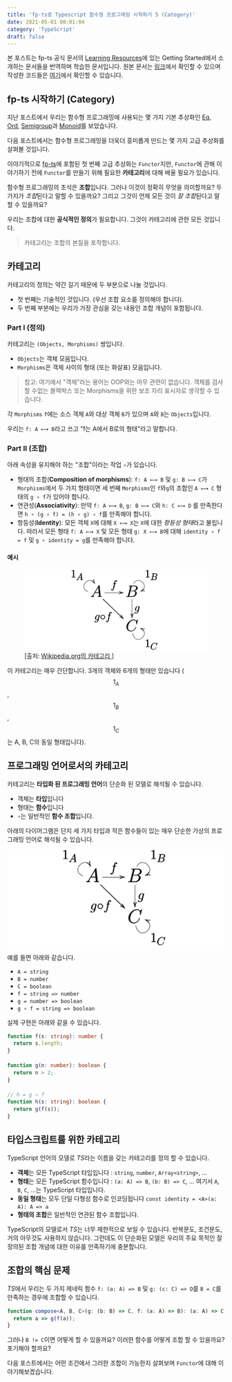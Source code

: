 ```yaml
---
title: 'fp-ts로 Typescript 함수형 프로그래밍 시작하기 5 (Category)'
date: 2021-05-01 00:01:04
category: 'TypeScript'
draft: false
---
```


본 포스트는 fp-ts 공식 문서의 [Learning Resources](https://gcanti.github.io/fp-ts/learning-resources/)에 있는 Getting Started에서 소개하는 문서들을 번역하며 학습한 문서입니다. 원본 문서는 [링크](https://dev.to/gcanti/getting-started-with-fp-ts-category-4c9a)에서 확인할 수 있으며 작성한 코드들은 [여기](https://github.com/alstn2468/getting-started-fp-ts/tree/main/src/getting_started_series/5_category)에서 확인할 수 있습니다.

## fp-ts 시작하기 (Category)

지난 포스트에서 우리는 함수형 프로그래밍에 사용되는 몇 가지 기본 추상화인 [Eq](https://alstn2468.github.io/TypeScript/2021-04-24-fp-ts-1/), [Ord](https://alstn2468.github.io/TypeScript/2021-04-25-fp-ts-2/), [Semigroup](https://alstn2468.github.io/TypeScript/2021-04-25-fp-ts-3/)과 [Monoid](https://alstn2468.github.io/TypeScript/2021-04-29-fp-ts-4/)를 보았습니다.

다음 포스트에서는 함수형 프로그래밍을 더욱더 흥미롭게 만드는 몇 가지 고급 추상화를 살펴볼 것입니다.

이야기적으로 [fp-ts](https://github.com/gcanti/fp-ts)에 포함된 첫 번째 고급 추상화는 `Functor`지만, `Functor`에 관해 이야기하기 전에 `Functor`를 만들기 위해 필요한 **카테고리**에 대해 배울 필요가 있습니다.

함수형 프로그래밍의 초석은 **조합**입니다. 그러나 이것이 정확히 무엇을 의미할까요? 두 가지가 *조합*된다고 말할 수 있을까요? 그리고 그것이 언제 모든 것이 *잘 조합*된다고 말할 수 있을까요?

우리는 조합에 대한 **공식적인 정의**가 필요합니다. 그것이 카테고리에 관한 모든 것입니다.

> 카테고리는 조합의 본질을 포착합니다.

## 카테고리

카테고리의 정의는 약간 길기 때문에 두 부분으로 나눌 것입니다.

- 첫 번째는 기술적인 것입니다. (우선 조합 요소를 정의해야 합니다).
- 두 번째 부분에는 우리가 가장 관심을 갖는 내용인 조합 개념이 포함됩니다.

### Part I (정의)

카테고리는 `(Objects, Morphisms)` 쌍입니다.

- `Objects`는 객체 모음입니다.
- `Morphisms`은 객체 사이의 형태 (또는 화살표) 모음입니다.

> 참고: 여기에서 "객체"라는 용어는 OOP와는 아무 관련이 없습니다. 객체를 검사할 수없는 블랙박스 또는 Morphisms을 위한 보조 자리 표시자로 생각할 수 있습니다.

각 `Morphisms` `f`에는 소스 객체 `A`와 대상 객체 `B`가 있으며 `A`와 `B`는 `Objects`입니다.

우리는 `f: A ⟼ B`라고 쓰고 "f는 A에서 B로의 형태"라고 말합니다.

### Part II (조합)

아래 속성을 유지해야 하는 "조합"이라는 작업 `∘`가 있습니다.

- 형태의 조합(**Composition of morphisms**): `f: A ⟼ B` ​​및 `g: B ⟼ C`가 `Morphisms`에서 두 가지 형태이면 세 번째 `Morphisms`인 `f`와`g`의 조합인 `A ⟼ C` 형태의 `g ∘ f`가 있어야 합니다.
- 연관성(**Associativity**): 만약 `f: A ⟼ B`, `g: B ⟼ C`와 `h: C ⟼ D` 를 만족한다면 `h ∘ (g ∘ f) = (h ∘ g) ∘ f`를 만족해야 합니다.
- 항등성(**Identity**): 모든 객체 `X`에 대해 `X ⟼ X`는 `X`에 대한 *항등성 형태*라고 불립니다. 따라서 모든 형태 `f: A ⟼ X` 및 모든 형태 `g: X ⟼ B`에 대해 `identity ∘ f = f` 및 `g ∘ identity = g`를 만족해야 합니다.

#### 예시

<figure>
  <img
    src="./images/2021-05-01-fp-ts-5/category.png"
    alt="Wikipedia.org의 카테고리"
  >
  <figcaption>
    [출처:
    <a href="https://en.wikipedia.org/wiki/Category_(mathematics)">
      Wikipedia.org의 카테고리
    </a>]
  </figcaption>
</figure>

이 카테고리는 매우 간단합니다. 3개의 객체와 6개의 형태만 있습니다 ($$ 1_A $$, $$ 1_B $$, $$ 1_C $$는 A, B, C의 동일 형태입니다).

## 프로그래밍 언어로서의 카테고리

카테고리는 **타입화 된 프로그래밍 언어**의 단순화 된 모델로 해석될 수 있습니다.

- 객체는 **타입**입니다
- 형태는 **함수**입니다
- `∘`는 일반적인 **함수 조합**입니다.

아래의 다이어그램은 단지 세 가지 타입과 작은 함수들이 있는 매우 단순한 가상의 프로그래밍 언어로 해석될 수 있습니다.

<img
  src="./images/2021-05-01-fp-ts-5/category.png"
  alt="Wikipedia.org의 카테고리"
/>

예를 들면 아래와 같습니다.

- `A = string`
- `B = number`
- `C = boolean`
- `f = string => number`
- `g = number => boolean`
- `g ∘ f = string => boolean`

실제 구현은 아래와 같을 수 있습니다.

```typescript
function f(s: string): number {
  return s.length;
}

function g(n: number): boolean {
  return n > 2;
}

// h = g ∘ f
function h(s: string): boolean {
  return g(f(s));
}
```

## 타입스크립트를 위한 카테고리

TypeScript 언어의 모델로 *TS*라는 이름을 갖는 카테고리를 정의 할 수 있습니다.

- **객체**는 모든 TypeScript 타입입니다 : `string`, `number`, `Array<string>`, ...
- **형태**는 모든 TypeScript 함수입니다 : `(a: A) => B`, `(b: B) => C`, ... 여기서 `A`, `B`, `C`, ...는 TypeScript 타입입니다.
- **동일 형태**는 모두 단일 다형성 함수로 인코딩됩니다 `const identity = <A>(a: A): A => a`
- **형태의 조합**은 일반적인 연관된 함수 조합입니다.

TypeScript의 모델로서 *TS*는 너무 제한적으로 보일 수 있습니다. 반복문도, 조건문도, 거의 아무것도 사용하지 않습니다. 그런데도 이 단순화된 모델은 우리의 주요 목적인 잘 정의된 조합 개념에 대한 이유를 만족하기에 충분합니다.

## 조합의 핵심 문제

*TS*에서 우리는 두 가지 제네릭 함수 `f: (a: A) => B` 및 `g: (c: C) => D`를 `B = C`를 만족하는 경우에 조합할 수 있습니다.

```typescript
function compose<A, B, C>(g: (b: B) => C, f: (a: A) => B): (a: A) => C {
  return a => g(f(a));
}
```

그러나 `B != C`이면 어떻게 할 수 있을까요? 이러한 함수를 어떻게 조합 할 수 있을까요? 포기해야 할까요?

다음 포스트에서는 어떤 조건에서 그러한 조합이 가능한지 살펴보며 `Functor`에 대해 이야기해보겠습니다.

